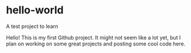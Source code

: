hello-world
===========

A test project to learn

Hello! This is my first Github project. It might not seem like a lot yet, but I plan on working on some great projects and posting some cool code here.

